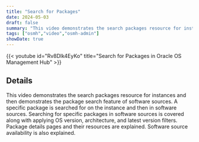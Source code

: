 ```yaml
---
title: "Search for Packages"
date: 2024-05-03
draft: false
summary: "This video demonstrates the search packages resource for instances and then demonstrates the package search feature of software sources."
tags: ["osmh","video","osmh-admin"]
showDate: true
---
```


{{< youtube id="Rv8Dlk4EyKo" title="Search for Packages in Oracle OS Management Hub" >}}

## Details

This video demonstrates the search packages resource for instances and then demonstrates the package search feature of software sources. A specific package is searched for on the instance and then in software sources. Searching for specific packages in software sources is covered along with applying OS version, architecture, and latest version filters. Package details pages and their resources are explained. Software source availability is also explained.
